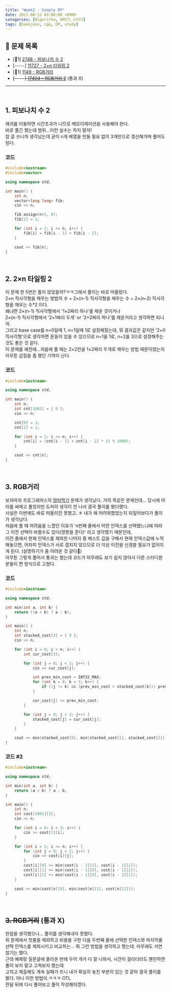 ```yaml
---
title: "Week2 - Simple DP"
date: 2021-08-12 03:00:00 +0900
categories: [Algorithm, GM5기_스터디]
tags: [baekjoon, cpp, DP, study]
---
```


## **📝 문제 목록**
- [🥉1] [2748 - 피보나치 수 2](https://www.acmicpc.net/problem/2748)
- [-----] [11727 - 2×n 타일링 2](https://www.acmicpc.net/problem/11727)
- [🥈1] [1149 - RGB거리](https://www.acmicpc.net/problem/1149)
- ~~[-----] [17404 - RGB거리 2](https://www.acmicpc.net/problem/17404)~~ (통과 X)

---
<br>

## **1. 피보나치 수 2**
재귀를 이용하면 시간초과가 나므로 메모이제이션을 사용해야 한다.  
바로 풀긴 했는데 범위...이런 실수는 하지 말자!  
참 글 쓰니까 생각났는데 굳이 n개 배열을 만들 필요 없이 3개만으로 갱신해가며 풀어도 된다.  

### 코드
```cpp
#include<iostream>
#include<vector>

using namespace std;

int main() {
	int n;
	vector<long long> fib;
	cin >> n;

	fib.assign(n+1, 0);
	fib[1] = 1;

	for (int i = 2; i <= n; i++) {
		fib[i] = fib[i - 1] + fib[i - 2];
	}

	cout << fib[n];
}
```
<br>

## **2. 2×n 타일링 2**
이 문제 한 5번은 풀지 않았을까?ㅋㅋ그래서 풀이는 바로 떠올랐다.  
2×n 직사각형을 채우는 방법의 수 = 2×(n-1) 직사각형을 채우는 수 + 2×(n-2) 직사각형을 채우는 수*2 이다.  
왜냐면 2×(n-1) 직사각형에서 '1×2짜리 하나'를 채운 것이거나  
2×(n-1) 직사각형에서 '2×1짜리 두개' or '2×2짜리 하나'를 채운거라고 생각하면 되니까.  
그리고 base case를 n=0일때 1, n=1일때 1로 설정해줬는데, 뭐 결과값은 같지만 '2×0 직사각형'으로 생각하면 혼동이 있을 수 있으므로 n=1을 1로, n=2를 3으로 설정해주는 것도 좋은 것 같다.  
이 문제를 예전에...처음에 풀 때는 2×2칸을 1×2짜리 두개로 채우는 방법 때문이었는지 아무튼 삽질을 좀 했던 기억이 난다.  

### 코드
```cpp
#include<iostream>

using namespace std;

int main() {
	int n;
	int cnt[1001] = { 0 };
	cin >> n;

	cnt[0] = 1;
	cnt[1] = 1;

	for (int i = 2; i <= n; i++) {
		cnt[i] = (cnt[i - 1] + cnt[i - 2] * 2) % 10007;
	}

	cout << cnt[n];
}
```
<br>

## **3. RGB거리**
보자마자 프로그래머스의 [땅따먹기](https://programmers.co.kr/learn/courses/30/lessons/12913) 문제가 생각났다. 거의 똑같은 문제인데... 당시에 머리를 싸매고 풀었지만 도저히 생각이 안 나서 결국 풀이를 봤더랬다.  
사실은 이번에도 바로 떠올리진 못했고..ㅎ 내가 왜 어려워했었는지 되짚어보다가 풀이가 생각났다.  
처음에 풀 때 어려움을 느꼈던 이유가 'n번째 줄에서 어떤 인덱스를 선택했느냐에 따라 그 이전 선택이 바뀔수도 있다(영향을 준다)' 라고 생각했기 때문인데,  
이전 줄에서 현재 인덱스를 제외한 나머지 중 베스트 값을 구해서 현재 인덱스값에 누적해놓으면, 어차피 인덱스가 서로 겹치지 않으므로 더 이상 이전을 신경쓸 필요가 없어지게 된다. (설명하기가 좀 어려운 것 같다🥲)  
아무튼 그렇게 풀어서 통과는 했는데 코드가 아무래도 보기 쉽지 않아서 다른 스터디원 분들이 짠 방식으로 고쳤다.  

### 코드
```cpp
#include<iostream>

using namespace std;

int min(int a, int b) {
	return ((a < b) ? a : b);
}

int main() {
	int n;
	int stacked_cost[3] = { 0 };
	cin >> n;

	for (int i = 0; i < n; i++) {
		int cur_cost[3];

		for (int j = 0; j < 3; j++) {
			cin >> cur_cost[j];

			int prev_min_cost = INT32_MAX;
			for (int k = 0; k < 3; k++) {
				if ((j != k) && (prev_min_cost > stacked_cost[k])) prev_min_cost = stacked_cost[k];
			}

			cur_cost[j] += prev_min_cost;
		}

		for (int j = 0; j < 3; j++) {
			stacked_cost[j] = cur_cost[j];
		}
	}

	cout << min(stacked_cost[0], min(stacked_cost[1], stacked_cost[2]));
}
```
### 코드 #2
```cpp
#include<iostream>

using namespace std;

int min(int a, int b) {
	return (a < b) ? a : b;
}

int main() {
	int n;
	int cost[1001][3];
	cin >> n;

	for (int i = 0; i < 3; i++) {
		cin >> cost[1][i];
	}

	for (int i = 2; i <= n; i++) {
		for (int j = 0; j < 3; j++) {
			cin >> cost[i][j];
		}
		cost[i][0] += min(cost[i - 1][1], cost[i - 1][2]);
		cost[i][1] += min(cost[i - 1][0], cost[i - 1][2]);
		cost[i][2] += min(cost[i - 1][0], cost[i - 1][1]);
	}

	cout << min(cost[n][0], min(cost[n][1], cost[n][2]));
}
```
<br>

## **~~3. RGB거리~~ (통과 X)**
한참을 생각했으나... 풀이를 생각해내지 못했다.  
위 문제에서 첫줄을 제외하고 비용을 구한 다음 두번째 줄에 선택한 인덱스와 마지막줄 선택 인덱스를 제외시키고 비교하는... 뭐 그런 방법을 생각하고 짰는데. 아무래도 석연찮기는 했다.  
근데 예제랑 질문글에 올라온 반례 두어 개가 다 잘 나와서, 시간이 걸리더라도 웬만하면 풀이 보지 말고 고쳐보자 했는데  
고치고 제출해도 계속 실패가 뜨니 내가 확실히 놓친 부분이 있는 것 같아 결국 풀이를 봤다. 아니 이런 방법이.ㅋㅋㅋ OTL  
한달 뒤에 다시 풀어보고 풀이 작성해야겠다.  